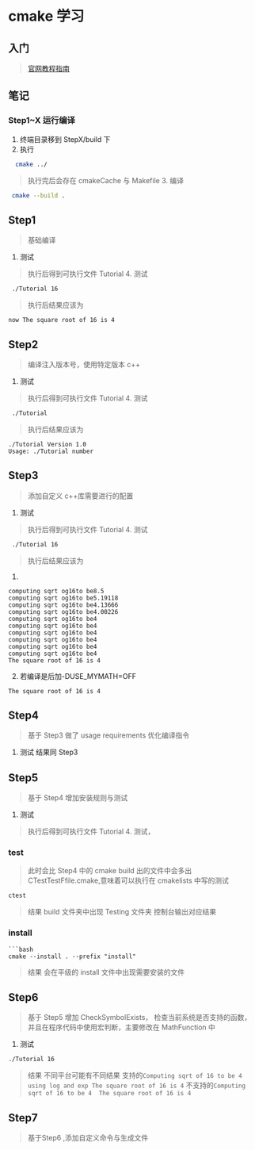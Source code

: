 # cmake 学习

## 入门

> [官网教程指南](https://cmake.org/cmake/help/latest/guide/tutorial/index.html#guide:CMake%20Tutorial)

## 笔记

### Step1~X 运行编译

1. 终端目录移到 StepX/build 下
2. 执行

```bash
  cmake ../
```

> 执行完后会存在 cmakeCache 与 Makefile 3. 编译

```bash
 cmake --build .
```

## Step1

> 基础编译

1. 测试

> 执行后得到可执行文件 Tutorial 4. 测试

```bash
 ./Tutorial 16
```

> 执行后结果应该为

```
now The square root of 16 is 4
```

## Step2

> 编译注入版本号，使用特定版本 c++

1. 测试

> 执行后得到可执行文件 Tutorial 4. 测试

```bash
 ./Tutorial
```

> 执行后结果应该为

```
./Tutorial Version 1.0
Usage: ./Tutorial number
```

## Step3

> 添加自定义 c++库需要进行的配置

1. 测试

> 执行后得到可执行文件 Tutorial 4. 测试

```bash
 ./Tutorial 16
```

> 执行后结果应该为

1.

```
computing sqrt og16to be8.5
computing sqrt og16to be5.19118
computing sqrt og16to be4.13666
computing sqrt og16to be4.00226
computing sqrt og16to be4
computing sqrt og16to be4
computing sqrt og16to be4
computing sqrt og16to be4
computing sqrt og16to be4
computing sqrt og16to be4
The square root of 16 is 4
```

2. 若编译是后加-DUSE_MYMATH=OFF

```
The square root of 16 is 4
```

## Step4

> 基于 Step3 做了 usage requirements 优化编译指令

1. 测试
   结果同 Step3

## Step5

> 基于 Step4 增加安装规则与测试

1. 测试

> 执行后得到可执行文件 Tutorial 4. 测试，

### test

> 此时会比 Step4 中的 cmake build 出的文件中会多出 CTestTestFfile.cmake,意味着可以执行在 cmakelists 中写的测试

```bash
ctest
```

> 结果
> build 文件夹中出现 Testing 文件夹
> 控制台输出对应结果

### install

````
```bash
cmake --install . --prefix "install"
````

> 结果
> 会在平级的 install 文件中出现需要安装的文件

## Step6

> 基于 Step5 增加 CheckSymbolExists， 检查当前系统是否支持的函数，并且在程序代码中使用宏判断，主要修改在 MathFunction 中

1. 测试

```bash
./Tutorial 16
```

> 结果
> 不同平台可能有不同结果
支持的`Computing sqrt of 16 to be 4 using log and exp The square root of 16 is 4`
不支持的`Computing sqrt of 16 to be 4  The square root of 16 is 4`

## Step7

> 基于Step6 ,添加自定义命令与生成文件

